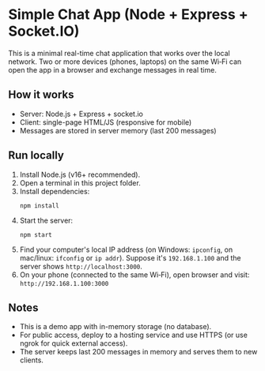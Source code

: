 # Simple Chat App (Node + Express + Socket.IO)

This is a minimal real-time chat application that works over the local network.
Two or more devices (phones, laptops) on the same Wi‑Fi can open the app in a browser
and exchange messages in real time.

## How it works
- Server: Node.js + Express + socket.io
- Client: single-page HTML/JS (responsive for mobile)
- Messages are stored in server memory (last 200 messages)

## Run locally
1. Install Node.js (v16+ recommended).
2. Open a terminal in this project folder.
3. Install dependencies:
   ```
   npm install
   ```
4. Start the server:
   ```
   npm start
   ```
5. Find your computer's local IP address (on Windows: `ipconfig`, on mac/linux: `ifconfig` or `ip addr`).
   Suppose it's `192.168.1.100` and the server shows `http://localhost:3000`.
6. On your phone (connected to the same Wi‑Fi), open browser and visit:
   `http://192.168.1.100:3000`

## Notes
- This is a demo app with in-memory storage (no database).
- For public access, deploy to a hosting service and use HTTPS (or use ngrok for quick external access).
- The server keeps last 200 messages in memory and serves them to new clients.

